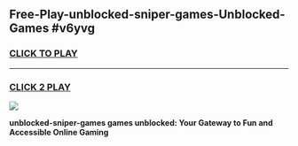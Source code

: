 
## Free-Play-unblocked-sniper-games-Unblocked-Games #v6yvg
<h3>
<a href="https://news.freeplayer.one?title=unblocked-sniper-games&ref=8M">CLICK TO PLAY</a></h3>
<hr>

<h3>
<a href="https://news.freeplayer.one?title=unblocked-sniper-games&ref=8M">CLICK 2 PLAY</a>
  
</h3>

<a href="https://news.freeplayer.one?title=unblocked-sniper-games&ref=8M"><img src="https://clearcache.store/games.png"></a>


**unblocked-sniper-games games unblocked: Your Gateway to Fun and Accessible Online Gaming**
